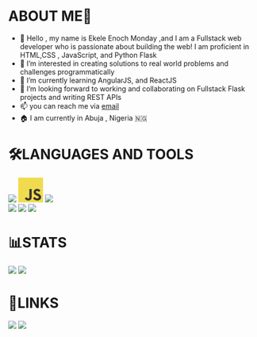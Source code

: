 # ABOUT ME🌚
- 👋 Hello , my name is Ekele Enoch Monday ,and I am a Fullstack web developer who is  passionate about building the web! I am proficient in HTML,CSS , JavaScript, and Python Flask
- 👀 I’m interested in creating solutions to real world problems and challenges programmatically 
- 🌱 I’m currently learning  AngularJS, and ReactJS	
- 💞️ I’m looking forward to working and  collaborating on Fullstack Flask projects and writing REST APIs 
- 📫 you can reach me via [email](enochekele5@gmail.com)
- 🏠 I am currently in Abuja , Nigeria 🇳🇬

# 🛠️LANGUAGES AND TOOLS 

<code><img height="50" src="https://www.vectorlogo.zone/logos/python/python-ar21.svg"></code>
<code><img height="50" src="https://raw.githubusercontent.com/github/explore/80688e429a7d4ef2fca1e82350fe8e3517d3494d/topics/javascript/javascript.png"/></code>
<code><img height="50" src="https://www.vectorlogo.zone/logos/w3_css/w3_css-ar21.svg"></code>
<br />
<code><img height="50" src="https://www.vectorlogo.zone/logos/w3_html5/w3_html5-ar21.svg"></code>
<code><img height="50" src="https://www.vectorlogo.zone/logos/git-scm/git-scm-ar21.svg"></code>
<code><img height="50" src="https://www.vectorlogo.zone/logos/github/github-ar21.svg"></code>

# 📊STATS 
<img src="https://github-readme-stats.vercel.app/api?username=EnochDreamer&show_icons=true"/>
<img src="https://github-readme-stats.vercel.app/api/top-langs?username=EnochDreamer"/>

# 🔗LINKS

[![](https://img.shields.io/badge/linkedin-%230077B5.svg?style=for-the-badge&logo=linkedin)](https://www.linkedin.com/in/enoch-ekele-563a5624b)
[![](https://img.shields.io/badge/Twitter-1DA1F2?style=for-the-badge&logo=twitter&logoColor=white)](https://twitter.com/EnochDreamer)

